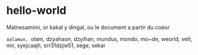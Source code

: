 # hello-world
Matnesamimi, or kakal y dingal, ou le document a partir du coeur

`aalamun, `olam, dzyahaon, dzyihan, mundus, mondo, mo~de, weorld, velt, mir, syejcaajh, srr31dzjie51, sege, sekai

